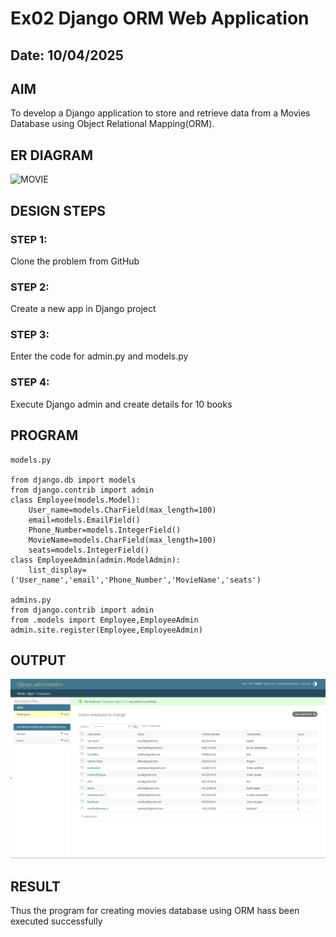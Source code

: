 # Ex02 Django ORM Web Application
## Date: 10/04/2025

## AIM
To develop a Django application to store and retrieve data from a Movies Database using Object Relational Mapping(ORM).

## ER DIAGRAM
![MOVIE](https://github.com/user-attachments/assets/d92540f9-81e8-444f-8f56-cf29be273582)


## DESIGN STEPS

### STEP 1:
Clone the problem from GitHub

### STEP 2:
Create a new app in Django project

### STEP 3:
Enter the code for admin.py and models.py

### STEP 4:
Execute Django admin and create details for 10 books

## PROGRAM
```
models.py

from django.db import models
from django.contrib import admin
class Employee(models.Model):
    User_name=models.CharField(max_length=100)
    email=models.EmailField()
    Phone_Number=models.IntegerField()
    MovieName=models.CharField(max_length=100)
    seats=models.IntegerField()
class EmployeeAdmin(admin.ModelAdmin):
    list_display=('User_name','email','Phone_Number','MovieName','seats')

admins.py
from django.contrib import admin
from .models import Employee,EmployeeAdmin
admin.site.register(Employee,EmployeeAdmin)
```





## OUTPUT
![alt text](<Screenshot 2025-04-10 225101.png>)


## RESULT
Thus the program for creating movies database using ORM hass been executed successfully
